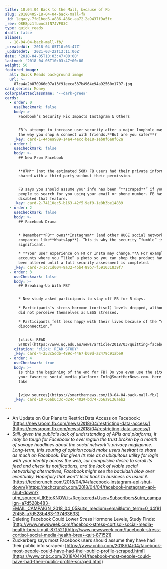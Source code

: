 ```yaml
---
title: 18.04.04 Back to the Mall, because of Fb
slug: 20180405-18-04-04-back-mall-fb
_id: legacy-7fd1bed6-a886-486c-aa72-2a9437f9a5fc
_rev: O8E8pz1fLwnc3fN7JVF03C
type: quick_reads
draft: false
aliases:
  - 18-04-04-back-mall-fb/
_createdAt: '2018-04-05T10:03:47Z'
_updatedAt: '2021-03-22T13:11:06Z'
date: '2018-04-05T10:03:47+00:00'
lastmod: '2018-04-05T10:03:47+00:00'
weight: 50
featured_image:
  alt: Quick Reads background image
  url: >-
    87ca4a2b870966d07a13f91eeca537b8964e94a92560x1707.jpg
card_series: Money
colorpaletteclassname: '--dark-green'
cards:
  - order: 0
    useCheckmark: false
    body: >-
      Facebook’s Security Fix Impacts Instagram & Others


      FB’s attempt to increase user security after a major loophole may change
      the way you shop & connect with friends.**But are you safer**?
    _key: card-1-44bea989-14a4-4ecc-be18-1eb8f6a8f62a
  - order: 1
    useCheckmark: false
    body: >-
      ## New From Facebook


      **87M** (not the estimated 50M) FB users had their private information
      shared with a third party without their permission.


      FB says you should assume your info has been “**scraped**” if you allowed
      people to search for you using your email or phone number. FB has now
      disabled that feature.
    _key: card-2-74110ec5-b163-42f5-9ef9-1e8b3be14839
  - order: 2
    useCheckmark: false
    body: >-
      ## Facebook Drama


      * Remember**FB** owns**Instagram** (and other HUGE social network
      companies like**WhatsApp**). This is why the security “fumble” is so
      significant.

      * **Your user experience on FB or Insta may change.**A For example,
      accounts where you “like” a photo so you can shop the product have likely
      been altered until a full security assessment is completed.
    _key: card-3-1c71d004-9a32-4bb4-89b7-f591031839f7
  - order: 3
    useCheckmark: false
    body: >-
      ## Breaking-Up With FB?


      * New study asked participants to stay off FB for 5 days.

      * Participants’s stress hormone (cortisol) levels dropped, although they
      did not perceive themselves as LESS stressed.

      * Participants felt less happy with their lives because of the “social
      disconnection.”


      [click: READ
      STUDY](https://www.uq.edu.au/news/article/2018/03/quitting-facebook-can-reduce-stress)
    citation: 'click: READ STUDY'
    _key: card-4-253c5ddb-489c-4467-b69d-a2479c91abe9
  - order: 4
    useCheckmark: true
    body: >-
      Is this the beginning of the end for FB? Do you even use the site? Tell us
      your favorite social media platform: Info@SmartHerNews.com. Here's one
      take


      [view sources](https://smarthernews.com/18-04-04-back-mall-fb/)
    _key: card-10-666b6c3c-d24c-4020-bd74-356a9136aeb2

---
```

* An Update on Our Plans to Restrict Data Access on Facebook: [https://newsroom.fb.com/news/2018/04/restricting-data-access/](https://newsroom.fb.com/news/2018/04/restricting-data-access/)
* _Still, given the public”s lack of understanding of APIs and platforms, it may be tough for Facebook to ever regain the trust broken by a month of savage headlines about the social network”s privacy negligence. Long-term, this souring of opinion could make users hesitant to share as much on Facebook. But given its role as a ubiquitous utility for login with your identity across the web, our compulsive desire to scroll its feed and check its notifications, and the lack of viable social networking alternatives, Facebook might see the backlash blow over eventually. Hopefully that won”t lead back to business as usual_.A [https://techcrunch.com/2018/04/04/facebook-instagram-api-shut-down/](https://techcrunch.com/2018/04/04/facebook-instagram-api-shut-down/?utm_source=LIKEtoKNOW.it+Registered+User+Subscribers&utm_campaign=a7d528b483-EMAIL_CAMPAIGN_2018_04_05&utm_medium=email&utm_term=0_d4f812f458-a7d528b483-137463633)
* Deleting Facebook Could Lower Stress Hormone Levels, Study Finds: [http://www.newsweek.com/facebook-stress-cortisol-social-media-health-break-quit-871521](http://www.newsweek.com/facebook-stress-cortisol-social-media-health-break-quit-871521)
* Zuckerberg says most Facebook users should assume they have had their public info scraped: [https://www.cnbc.com/2018/04/04/facebook-most-people-could-have-had-their-public-profile-scraped.html](https://www.cnbc.com/2018/04/04/facebook-most-people-could-have-had-their-public-profile-scraped.html)